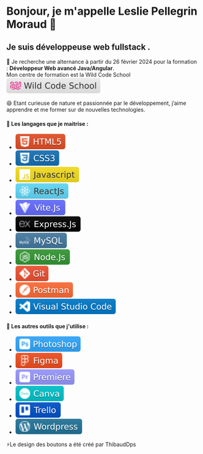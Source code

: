 # Bonjour, je m'appelle Leslie Pellegrin Moraud 👋
## Je suis développeuse web fullstack .

🔭 Je recherche une alternance à partir du 26 février 2024 pour la formation : __Développeur Web avancé Java/Angular__.  
    Mon centre de formation est la Wild Code School ![Cover](https://github.com/Leslie2186/Leslie2186/blob/main/wildcodeschool.svg)

😄 Etant curieuse de nature et passionnée par le développement, j’aime apprendre et me former sur de nouvelles technologies.

#### 🌱 Les langages que je maitrise :
- ![Cover](https://github.com/Leslie2186/Leslie2186/blob/main/html.svg)
- ![Cover](https://github.com/Leslie2186/Leslie2186/blob/main/css.svg)
- ![Cover](https://github.com/Leslie2186/Leslie2186/blob/main/javascript.svg)
- ![Cover](https://github.com/Leslie2186/Leslie2186/blob/main/reactJs.svg)
- ![Cover](https://github.com/Leslie2186/Leslie2186/blob/main/ViteJS.svg)
- ![Cover](https://github.com/Leslie2186/Leslie2186/blob/main/ExpressJs.svg)
- ![Cover](https://github.com/Leslie2186/Leslie2186/blob/main/MySQL.svg)
- ![Cover](https://github.com/Leslie2186/Leslie2186/blob/main/NodeJs.svg)
- ![Cover](https://github.com/Leslie2186/Leslie2186/blob/main/git.svg)
- ![Cover](https://github.com/Leslie2186/Leslie2186/blob/main/postman.svg)
- ![Cover](https://github.com/Leslie2186/Leslie2186/blob/main/VSCODE.svg)


#### 🌱 Les autres outils que j'utilise :
- ![Cover](https://github.com/Leslie2186/Leslie2186/blob/main/photoshop.svg)
- ![Cover](https://github.com/Leslie2186/Leslie2186/blob/main/figma.svg)
- ![Cover](https://github.com/Leslie2186/Leslie2186/blob/main/premiere.svg)
- ![Cover](https://github.com/Leslie2186/Leslie2186/blob/main/canva.svg)
- ![Cover](https://github.com/Leslie2186/Leslie2186/blob/main/trello.svg)
- ![Cover](https://github.com/Leslie2186/Leslie2186/blob/main/wordpress.svg)




⚡Le design des boutons a été créé par ThibaudDps

<!--
- 🔭 I’m currently working on ...
- 🌱 I’m currently learning ...
- 👯 I’m looking to collaborate on ...
- 🤔 I’m looking for help with ...
- 💬 Ask me about ...
- 📫 How to reach me: ...
- 😄 Pronouns: ...
- ⚡ Fun fact: ...
-->
